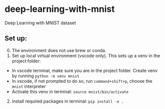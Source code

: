 # deep-learning-with-mnist
Deep Learning with MNIST dataset

## Set up:
0. The environment does not use brew or conda.
1. Set up local virtual environment (vscode only). This sets up a venv in the project folder:
- In vscode terminal, make sure you are in the project folder. Create venv by running `python -m venv mnist`
- In vscode, if not prompted to do so, run `command+shift+p`, choose the `mnist` interpreter
- Activate this venv in terminal: `source mnist/bin/activate`
2. Install required packages in terminal: `pip install -e .`
